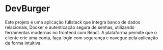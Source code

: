 # DevBurger
Este projeto é uma aplicação fullstack que integra banco de dados relacionais, Docker e autenticação segura de senhas, utilizando ferramentas modernas no frontend com React. A plataforma permite que o cliente crie uma conta, faça login com segurança e navegue pela aplicação de forma intuitiva.
